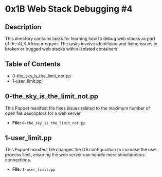 # 0x1B Web Stack Debugging #4

## Description
This directory contains tasks for learning how to debug web stacks as part of the ALX Africa program. The tasks involve identifying and fixing issues in broken or bugged web stacks within isolated containers.

## Table of Contents
- 0-the_sky_is_the_limit_not.pp
- 1-user_limit.pp

## 0-the_sky_is_the_limit_not.pp
This Puppet manifest file fixes issues related to the maximum number of open file descriptors for a web server.

- **File:** `0-the_sky_is_the_limit_not.pp`

## 1-user_limit.pp
This Puppet manifest file changes the OS configuration to increase the user process limit, ensuring the web server can handle more simultaneous connections.

- **File:** `1-user_limit.pp`
